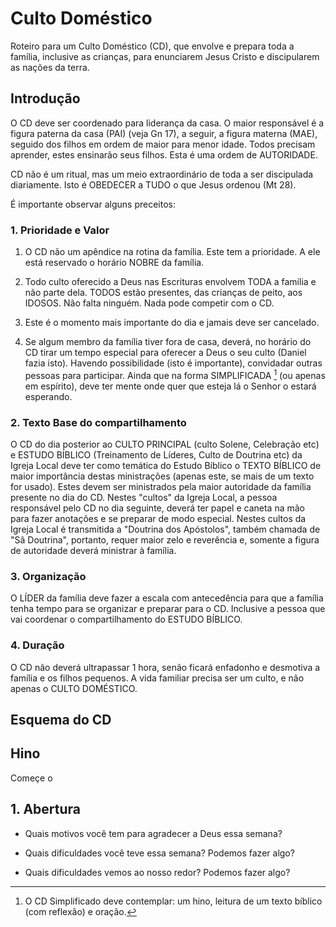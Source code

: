 # Culto Doméstico

Roteiro para um Culto Doméstico (CD), que envolve e prepara toda a família, inclusive as crianças, para enunciarem Jesus Cristo e discipularem as nações da terra.

## Introdução

O CD deve ser coordenado para liderança da casa. O maior responsável é a figura paterna da casa (PAI) (veja Gn 17), a seguir, a figura materna (MAE), seguido dos filhos em ordem de maior para menor idade. Todos precisam aprender, estes ensinarão seus filhos. Esta é uma ordem de AUTORIDADE.

CD não é um ritual, mas um meio extraordinário de toda a ser discipulada diariamente. Isto é OBEDECER a TUDO o que Jesus ordenou (Mt 28).

É importante observar alguns preceitos:

### 1. Prioridade e Valor

1. O CD não um apêndice na rotina da família. Este tem a prioridade. A ele está reservado o horário NOBRE da família.

2. Todo culto oferecido a Deus nas Escrituras envolvem TODA a família e não parte dela. TODOS estão presentes, das crianças de peito, aos IDOSOS. Não falta ninguém. Nada pode competir com o CD. 

3. Este é o momento mais importante do dia e jamais deve ser cancelado. 

4. Se algum membro da família tiver fora de casa, deverá, no horário do CD tirar um tempo especial para oferecer a Deus o seu culto (Daniel fazia isto). Havendo possibilidade (isto é importante), convidadar outras pessoas para participar. Ainda que na forma SIMPLIFICADA [^cds] (ou apenas em espírito), deve ter mente onde quer que esteja lá o Senhor o estará esperando. 

[^cds]: O CD Simplificado deve contemplar: um hino, leitura de um texto bíblico (com reflexão) e oração.

### 2. Texto Base do compartilhamento

O CD do dia posterior ao CULTO PRINCIPAL (culto Solene, Celebração etc) e ESTUDO BÍBLICO (Treinamento de Líderes, Culto de Doutrina etc) da Igreja Local deve ter como temática do Estudo Bíblico o TEXTO BÍBLICO de maior importância destas ministrações (apenas este, se mais de um texto for usado). Estes devem ser ministrados pela maior autoridade da família presente no dia do CD. Nestes "cultos" da Igreja Local, a pessoa responsável pelo CD no dia seguinte, deverá ter papel e caneta na mão para fazer anotações e se preparar de modo especial. Nestes cultos da Igreja Local é transmitida a "Doutrina dos Apóstolos", também chamada de "Sã Doutrina", portanto, requer maior zelo e reverência e, somente a figura de autoridade deverá ministrar à família.

### 3. Organização

O LÍDER da família deve fazer a escala com antecedência para que a família tenha tempo para se organizar e preparar para o CD. Inclusive a pessoa que vai coordenar o compartilhamento do ESTUDO BÍBLICO.

### 4. Duração

O CD não deverá ultrapassar 1 hora, senão ficará enfadonho e desmotiva a família e os filhos pequenos. A vida familiar precisa ser um culto, e não apenas o CULTO DOMÉSTICO.

## Esquema do CD

## Hino

Começe o 

## 1. Abertura

- Quais motivos você tem para agradecer a Deus essa semana?

- Quais dificuldades você teve essa semana?  Podemos fazer algo?

- Quais dificuldades vemos ao nosso redor? Podemos fazer algo?

